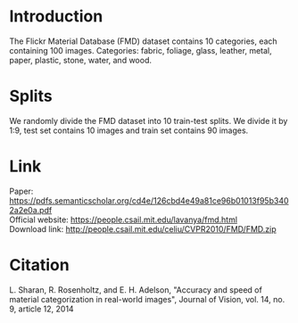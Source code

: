 # Introduction
The Flickr Material Database (FMD) dataset contains 10 categories, each containing 100 images.
Categories: fabric, foliage, glass, leather, metal, paper, plastic, stone, water, and wood. 

# Splits
We randomly divide the FMD dataset into 10 train-test splits. We divide it by 1:9, test set contains 10 images and train set contains 90 images.

# Link
Paper: https://pdfs.semanticscholar.org/cd4e/126cbd4e49a81ce96b01013f95b3402a2e0a.pdf  
Official website: https://people.csail.mit.edu/lavanya/fmd.html  
Download link: http://people.csail.mit.edu/celiu/CVPR2010/FMD/FMD.zip

# Citation
  L. Sharan, R. Rosenholtz, and E. H. Adelson, "Accuracy and speed of material categorization in real-world images", Journal of Vision, vol. 14, no. 9, article 12, 2014
